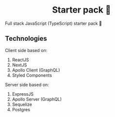 <div align="center">
  <h1>Starter pack 🚀</h1>
</div>

Full stack JavaScript (TypeScript) starter pack 🎉

## Technologies

Client side based on:

1. ReactJS
2. NextJS
3. Apollo Client (GraphQL)
4. Styled Components

Server side based on:

1. ExpressJS
2. Apollo Server (GraphQL)
3. Sequelize
4. Postgres

